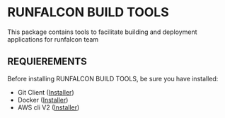 # RUNFALCON BUILD TOOLS
  

This package contains tools to facilitate building and deployment applications for runfalcon team

## REQUIEREMENTS
Before installing RUNFALCON BUILD TOOLS, be sure you have installed:

 - Git Client ([Installer](https://git-scm.com/downloads))
 - Docker ([Installer](https://docs.docker.com/desktop/install/windows-install/))
 - AWS cli V2 ([Installer](https://docs.aws.amazon.com/cli/latest/userguide/getting-started-install.html))
